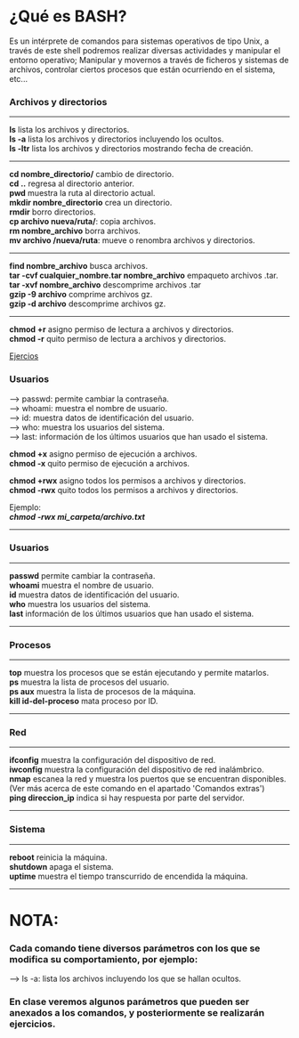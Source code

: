 # ¿Qué es BASH?  
Es un intérprete de comandos para sistemas operativos de tipo Unix, a través de este shell podremos realizar diversas actividades y manipular el entorno operativo; Manipular y movernos a través de ficheros y sistemas de archivos, controlar ciertos procesos que están ocurriendo en el sistema, etc...

### Archivos y directorios
***
 **ls** lista los archivos y directorios.  
 **ls -a** lista los archivos y directorios incluyendo los ocultos.  
 **ls -ltr** lista los archivos y directorios mostrando fecha de creación.  
***
 **cd nombre_directorio/** cambio de directorio.  
 **cd ..** regresa al directorio anterior.  
 **pwd** muestra la ruta al directorio actual.  
 **mkdir nombre_directorio** crea un directorio.  
 **rmdir** borro directorios.    
 **cp archivo nueva/ruta/**: copia archivos.  
 **rm nombre_archivo** borra archivos.  
 **mv archivo /nueva/ruta**: mueve o renombra archivos y directorios.  
 ***
 **find nombre_archivo** busca archivos.  
 **tar -cvf cualquier_nombre.tar nombre_archivo** empaqueto archivos .tar.    
 **tar -xvf nombre_archivo** descomprime archivos .tar  
 **gzip -9 archivo** comprime archivos gz.  
 **gzip -d archivo** descomprime archivos gz.
***  
**chmod +r** asigno permiso de lectura a archivos y directorios.  
**chmod -r** quito permiso de lectura a archivos y directorios.  

[Ejercios](/Talleres/Mi_amiga_terminal/Ejercicios.md)

### Usuarios  
--> passwd: permite cambiar la contraseña.  
--> whoami: muestra el nombre de usuario.  
--> id: muestra datos de identificación del usuario.  
--> who: muestra los usuarios del sistema.  
--> last: información de los últimos usuarios que han usado el sistema.  

**chmod +x** asigno permiso de ejecución a archivos.  
**chmod -x** quito permiso de ejecución a archivos.  

**chmod +rwx** asigno todos los permisos a archivos y directorios.  
**chmod -rwx** quito todos los permisos a archivos y directorios.  

Ejemplo:  
***chmod -rwx mi_carpeta/archivo.txt***
***
### Usuarios  
***
**passwd** permite cambiar la contraseña.  
**whoami** muestra el nombre de usuario.  
**id** muestra datos de identificación del usuario.  
**who** muestra los usuarios del sistema.  
**last** información de los últimos usuarios que han usado el sistema.  
***
### Procesos
***
**top** muestra los procesos que se están ejecutando y permite matarlos.  
**ps** muestra la lista de procesos del usuario.  
**ps aux** muestra la lista de procesos de la máquina.  
**kill id-del-proceso** mata proceso por ID.  
***
### Red  
***
**ifconfig** muestra la configuración del dispositivo de red.  
**iwconfig** muestra la configuración del dispositivo de red inalámbrico.  
**nmap** escanea la red y muestra los puertos que se encuentran disponibles. (Ver más acerca de este comando en el apartado 'Comandos extras')  
**ping direccion_ip** indica si hay respuesta por parte del servidor.  
***
### Sistema  
***
**reboot** reinicia la máquina.  
**shutdown** apaga el sistema.  
**uptime** muestra el tiempo transcurrido de encendida la máquina.  
***

# NOTA:  
### Cada comando tiene diversos parámetros con los que se modifica su comportamiento, por ejemplo:  
--> ls -a: lista los archivos incluyendo los que se hallan ocultos.  
### En clase veremos algunos parámetros que pueden ser anexados a los comandos, y posteriormente se realizarán ejercicios.  
